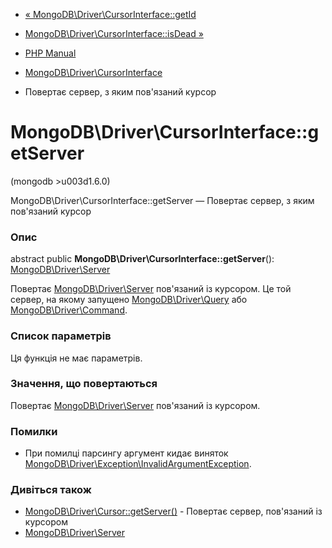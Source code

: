 - [«
MongoDB\Driver\CursorInterface::getId](mongodb-driver-cursorinterface.getid.md)
- [MongoDB\Driver\CursorInterface::isDead
»](mongodb-driver-cursorinterface.isdead.md)

- [PHP Manual](index.md)
- [MongoDB\Driver\CursorInterface](class.mongodb-driver-cursorinterface.md)
- Повертає сервер, з яким пов'язаний курсор

# MongoDB\Driver\CursorInterface::getServer

(mongodb \>u003d1.6.0)

MongoDB\Driver\CursorInterface::getServer — Повертає сервер, з яким
пов'язаний курсор

### Опис

abstract public **MongoDB\Driver\CursorInterface::getServer**():
[MongoDB\Driver\Server](class.mongodb-driver-server.md)

Повертає [MongoDB\Driver\Server](class.mongodb-driver-server.md)
пов'язаний із курсором. Це той сервер, на якому запущено
[MongoDB\Driver\Query](class.mongodb-driver-query.md) або
[MongoDB\Driver\Command](class.mongodb-driver-command.md).

### Список параметрів

Ця функція не має параметрів.

### Значення, що повертаються

Повертає [MongoDB\Driver\Server](class.mongodb-driver-server.md)
пов'язаний із курсором.

### Помилки

- При помилці парсингу аргумент кидає виняток
[MongoDB\Driver\Exception\InvalidArgumentException](class.mongodb-driver-exception-invalidargumentexception.md).

### Дивіться також

- [MongoDB\Driver\Cursor::getServer()](mongodb-driver-cursor.getserver.md) -
Повертає сервер, пов'язаний із курсором
- [MongoDB\Driver\Server](class.mongodb-driver-server.md)
